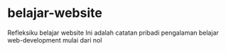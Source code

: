 # belajar-website
Refleksiku belajar website
Ini adalah catatan pribadi pengalaman belajar web-development mulai dari nol
